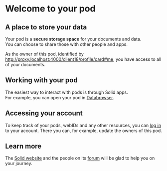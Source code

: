 # Welcome to your pod

## A place to store your data

Your pod is a **secure storage space** for your documents and data.
<br>
You can choose to share those with other people and apps.

As the owner of this pod,
identified
by <a href="http://proxy.localhost:4000/client18/profile/card#me">http://proxy.localhost:4000/client18/profile/card#me</a>,
you have access to all of your documents.

## Working with your pod

The easiest way to interact with pods
is through Solid apps.
<br>
For example,
you can open your pod
in [Databrowser](https://solidos.github.io/mashlib/dist/browse.html?uri=http://proxy.localhost:4000/client18/).

## Accessing your account

To keep track of your pods, webIDs and any other resources,
you can [log in](http://proxy.localhost:4000/.account/) to your account.
There you can, for example, update the owners of this pod.

## Learn more

The [Solid website](https://solidproject.org/)
and the people on its [forum](https://forum.solidproject.org/)
will be glad to help you on your journey.
